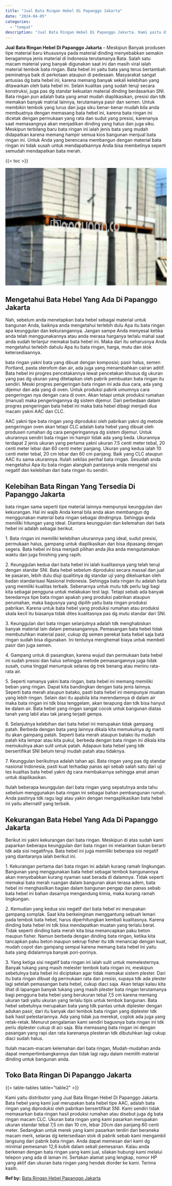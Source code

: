 ```yaml
---
title: "Jual Bata Ringan Hebel Di Papanggo Jakarta"
date: "2024-04-05"
categories: 
  - "tempat"
description: "Jual Bata Ringan Hebel Di Papanggo Jakarta. Kami yaitu distributor yang Jual Bata Ringan Hebel Di Papanggo Jakarta. Bata hebel yang kami jual merupakan bata..."
---
```


**Jual Bata Ringan Hebel Di Papanggo Jakarta** – Meskipun Banyak produsen tipe material baru khususnya pada material dinding menyebabkan semakin beragamnya jenis material di Indonesia terutamanya Bata. Salah satu macam material yang banyak digunakan saat ini dan masih viral ialah material tembok bata ringan. Bata hebel ini yaitu bata yang terus bertambah peminatnya baik di perkotaan ataupun di pedesaan. Masyarakat sangat antusias dg bata hebel ini, karena memang banyak sekali kelebihan yang ditawarkan oleh bata hebel ini. Selain kualitas yang sudah teruji secara konstruksi, juga pas dg standar kekuatan material dinding berdasarkan SNI. Bata ringan pun adalah bata yang amat mudah diaplikasikan, presisi dan tdk memakan banyak matrial lainnya, terutamanya pasir dan semen. Untuk membikin tembok yang lurus dan juga siku benar-benar mudah bila anda membuatnya dengan memasang bata hebel ini, karena bata ringan ini dicetak dengan permukaan yang rata dan sudut yang presisi, karenanya saat memasangnya akan menjadikan dinding yang halus dan juga siku. Meskipun terbilang baru bata ringan ini ialah jenis bata yang mudah didapatkan karena memang hampir semua kios bangunan menjual bata ringan ini. Untuk Anda yang berencana membangun dengan material bata ringan ini tidak susah untuk mendapatkannya Anda bisa membelinya seperti semudah mendapatkan bata merah.

{{< toc >}}

![Jual Bata Ringan Hebel Di Papanggo Jakarta](/images/jual-hebel-murah-03.png)

## Mengetahui Bata Hebel Yang Ada Di Papanggo Jakarta

Nah, sebelum anda menetapkan bata hebel sebagai material untuk bangunan Anda, baiknya anda mengetahui terlebih dulu Apa itu bata ringan apa keunggulan dan kekurangannya. Jangan sampe Anda menyesal ketika anda telah menggunakannya atau anda merasa harganya terlalu mahal saat anda sudah terlanjur memakai bata hebel ini. Maka dari itu seharusnya Anda mengetahui terlebih dahulu Apa itu bata ringan, harga, mutu dan stok ketersediaannya.

bata ringan yakni bata yang dibuat dengan komposisi; pasir halus, semen Portland, pasta sterofom dan air, ada juga yang menambahkan cairan aditif. Bata hebel ini progres pencetakannya lewat pencetakan khusus dg ukuran yang pas dg ukuran yang ditetapkan oleh pabrik pembuatan bata ringan itu sendiri. Meski progres pengeringan bata ringan ini ada dua cara, ada yang dijemur dan ada yang di oven. Untuk produksi pabrik umumnya cara pengeringan nya dengan cara di oven. Akan tetapi untuk produksi rumahan (manual) maka pengeringannya dg sistem dijemur. Dari perbedaan dalam progres pengeringan bata hebel ini maka bata hebel dibagi menjadi dua macam yakni AAC dan CLC.

AAC yakni tipe bata ringan yang diproduksi oleh pabrikan yakni dg metode pengeringan oven akan tetapi CLC adalah bata hebel yang dibuat oleh produsen rumahan dg cara pengeringannya dg sistem dijemur. Untuk ukurannya sendiri bata ringan ini hampir tidak ada yang beda. Ukurannya terdapat 2 jenis ukuran yang pertama yakni ukuran 7.5 centi meter tebal, 20 centi meter lebar dan 60 centi meter panjang. Ukuran yang kedua ialah 10 centi meter tebal, 20 cm lebar dan 60 cm panjang. Baik yang CLC ataupun AAC itu sama ukurannya. Itulah sekilas perihal bata ringan. Sesudah anda mengetahui Apa itu bata ringan alangkah pantasnya anda mengenal sisi negatif dan kelebihan dari bata ringan itu sendiri.

## Kelebihan Bata Ringan Yang Tersedia Di Papanggo Jakarta

bata ringan sama seperti tipe material lainnya mempunyai keunggulan dan kekurangan. Hal ini wajib Anda kenal bila anda akan membangun dg menggunakan material bata ringan sebagai dindingnya. Sehingga anda memiliki hitungan yang ideal. Diantara keunggulan dan kelemahan dari bata hebel ini adalah sebagai berikut.

1\. Bata ringan ini memiliki kelebihan ukurannya yang ideal, sudut presisi, permukaan halus, gampang untuk diaplikasikan dan bisa dipasang dengan segera. Bata hebel ini bisa menjadi pilihan anda jika anda mengutamakan waktu dan juga finishing yang rapih.

2\. Keunggulan kedua dari bata hebel ini ialah kualitasnya yang telah teruji dengan standar SNI. Bata hebel sebelum diproduksi secara massal dan jual ke pasaran, lebih dulu diuji qualitinya dg standar uji yang dikeluarkan oleh badan standarisasi Nasional Indonesia. Sehingga bata ringan itu adalah bata yang memiliki kualitas terbaik. Sebenarnya untuk mutu tdk perlu lagi bagi kita sebagai pengguna untuk melakukan test lagi. Tetapi sebab ada banyak beredarnya tipe bata ringan apakah yang produksi pabrikan ataupun perumahan, maka bagusnya yang dipilih yaitu bata ringan produksi pabrikan. Karena untuk bata hebel yang produksi rumahan atau produksi skala kecil itu biasanya tidak dites kualitasnya pas dg mutu standar dari SNI.

3\. Keunggulan dari bata ringan selanjutnya adalah tdk menghabiskan banyak material lain dalam pemasangannya. Pemasangan bata hebel tidak membutuhkan material pasir, cukup dg semen perekat bata hebel saja bata ringan sudah bisa digunakan. Ini tentunya menghemat biaya untuk membeli pasir dan juga semen.

4\. Gampang untuk di pasangkan, karena wujud dan permukaan bata hebel ini sudah presisi dan halus sehingga metode pemasangannya juga tidak susah, cuma tinggal menumpuk selaras dg trek benang atau meniru rata-rata air.

5\. Seperti namanya yakni bata ringan, bata hebel ini memang memiliki beban yang ringan. Dapat kita bandingkan dengan bata jenis lainnya. Seperti bata merah ataupun batako, pasti bata hebel ini mempunyai muatan yang lebih ringan. Selain dari itu apabila kita merendamnya di dalam air maka bata ringan ini tdk bisa tenggelam, akan terapung dan tdk bisa hanyut ke dalam air. Bata hebel yang ringan sangat cocok untuk bangunan diatas tanah yang labil atau tak jarang terjadi gempa.

6\. Selanjutnya kelebihan dari bata hebel ini merupakan tidak gampang patah. Berbeda dengan bata yang lainnya dikala kita memukulnya dg martil itu akan gampang patah. Seperti bata merah ataupun batako itu mudah patah kita lempar atau kita pukul, berbeda dengan bata ringan ini dikala kita memukulnya akan sulit untuk patah. Adapaun bata hebel yang tdk bersertifikat SNI belum teruji mudah patah atau tidaknya.

7\. Keunggulan berikutnya adalah tahan api. Bata ringan yang pas dg standar nasional Indonesia, pasti kuat terhadap panas api sebab salah satu dari uji tes kualitas bata hebel yakni dg cara membakarnya sehingga amat aman untuk diaplikasikan.

Itulah beberapa keunggulan dari bata ringan yang sepatutnya anda tahu sebelum menggunakan bata ringan ini sebagai bahan pembangunan rumah. Anda pastinya tdk ragu lagi atau yakin dengan mengaplikasikan bata hebel ini yaitu alternatif yang terbaik.

## Kekurangan Bata Hebel Yang Ada Di Papanggo Jakarta

Berikut ini yakni kekurangan dari bata ringan. Meskipun di atas sudah kami paparkan beberapa keunggulan dari bata ringan ini melainkan bukan berarti tdk ada sisi negatifnya. Bata hebel ini juga memiliki beberapa sisi negatif yang diantaranya ialah berikut ini.

1\. Kekurangan pertama dari bata ringan ini adalah kurang ramah lingkungan. Bangunan yang menggunakan bata hebel sebagai tembok bangunannya akan menyebabkan kurang nyaman saat berada di dalamnya. Tidak seperti memakai bata merah ruangan dalam bangunan akan terasa adem, bata hebel ini menghasilkan bagian dalam bangunan pengap dan panas sebab bata hebel ini bahan dasarnya mengandung kimia, maka kurang ramah lingkungan.

2\. Kemudian yang kedua sisi negatif dari bata hebel ini merupakan gampang somplak. Saat kita berkeinginan menggantung sebuah lemari pada tembok bata hebel, harus diperhitungkan kembali kualitasnya. Karena dinding bata hebel ini tdk bisa mendapatkan muatan yang terlalu berat. Tidak seperti dinding bata merah kita bisa menancapkan paku beton maupun fisher. Namun berbeda dengan dinding bata ringan, ketika kita tancapkan paku beton maupun sekrup fisher itu tdk menancap dengan kuat, mudah copot dan gampang sempal karena memang bata hebel ini yaitu bata yang didalamnya banyak pori-porinya.

3\. Yang ketiga sisi negatif bata ringan ini ialah sulit untuk memelesternya. Banyak tukang yang masih melester tembok bata ringan ini, meskipun sebetulnya bata hebel ini diciptakan agar tidak memakai sistem plester. Dari itu bata ringan dibuat dg permukaan rata dan presisi, supaya tdk ada plester lagi setelah pemasangan bata hebel, cukup diaci saja. Akan tetapi kalau kita lihat di lapangan banyak tukang yang masih plester bata ringan terutamanya bagi pengguna bata hebel yang berukuran tebal 7,5 cm karena memang ukuran tadi yaitu ukuran yang terlalu tipis untuk tembok bangunan. Bata hebel sebetulnya merupakan bata yang tdk pantas untuk diplester dengan adukan pasir, dari itu banyak dari tembok bata ringan yang diplester tdk baik hasil pelestariannya. Ada yang tidak jua merekat, coplok ada juga yang retak-retak. Menurut pengalaman kami sendiri bagusnya bata ringan ini tdk perlu diplester cukup di aci saja. Bila memasang bata ringan ini dengan pasangan yang rapi dan rata karenanya plesteran tdk dibutuhkan lagi cukup diaci sudah halus.

Itulah macam-macam kelemahan dari bata ringan, Mudah-mudahan anda dapat mempertimbangkannya dan tidak lagi ragu dalam memilih material dinding untuk bangunan anda.

## Toko Bata Ringan Di Papanggo Jakarta

{{< table-tables table="table2" >}}

Kami yaitu distributor yang Jual Bata Ringan Hebel Di Papanggo Jakarta. Bata hebel yang kami jual merupakan bata hebel tipe AAC, adalah bata ringan yang diproduksi oleh pabrikan bersertifikat SNI. Kami sendiri tidak memasarkan bata ringan hasil produksi rumahan atau disebut juga dg bata ringan macam CLC. Ukuran bata ringan yang kami pasarkan merupakan ukuran standar tebal 7,5 cm dan 10 cm, lebar 20cm dan panjang 60 centi meter. Sedangkan untuk merek yang kami pasarkan terdiri dari beraneka macam merk, selaras dg ketersediaan stok di pabrik sebab kami mengambil langsung dari pabrik bata ringan. Anda dapat memesan dari kami dg minimal pemesanan 12,6 kubik dalam sekali pemesanan. Kalau anda berkenan dengan bata ringan yang kami jual, silakan hubungi kami melalui telepon yang ada di laman ini. Sertakan alamat yang lengkap, nomor HP yang aktif dan ukuran bata ringan yang hendak diorder ke kami. Terima kasih.

**Ref by:** [Bata Ringan Hebel Papanggo Jakarta](https://id.wikipedia.org/wiki/Bata)
